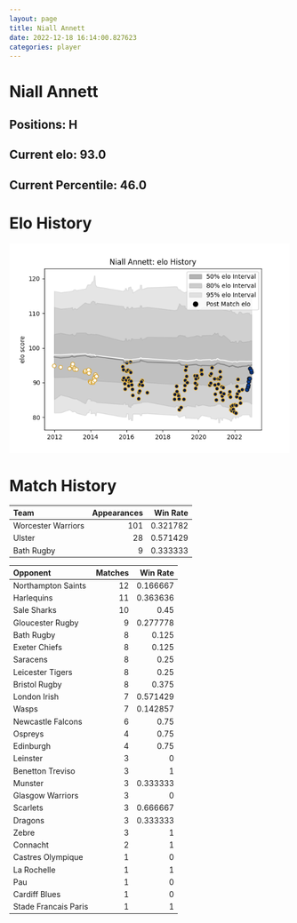 ```yaml
---  
layout: page  
title: Niall Annett  
date: 2022-12-18 16:14:00.827623  
categories: player  
---
```

# Niall Annett

## Positions: H

## Current elo: 93.0

## Current Percentile: 46.0

# Elo History


![elo history](history_NiallAnnett.png)
# Match History


| Team               |   Appearances |   Win Rate |
|:-------------------|--------------:|-----------:|
| Worcester Warriors |           101 |   0.321782 |
| Ulster             |            28 |   0.571429 |
| Bath Rugby         |             9 |   0.333333 |

| Opponent             |   Matches |   Win Rate |
|:---------------------|----------:|-----------:|
| Northampton Saints   |        12 |   0.166667 |
| Harlequins           |        11 |   0.363636 |
| Sale Sharks          |        10 |   0.45     |
| Gloucester Rugby     |         9 |   0.277778 |
| Bath Rugby           |         8 |   0.125    |
| Exeter Chiefs        |         8 |   0.125    |
| Saracens             |         8 |   0.25     |
| Leicester Tigers     |         8 |   0.25     |
| Bristol Rugby        |         8 |   0.375    |
| London Irish         |         7 |   0.571429 |
| Wasps                |         7 |   0.142857 |
| Newcastle Falcons    |         6 |   0.75     |
| Ospreys              |         4 |   0.75     |
| Edinburgh            |         4 |   0.75     |
| Leinster             |         3 |   0        |
| Benetton Treviso     |         3 |   1        |
| Munster              |         3 |   0.333333 |
| Glasgow Warriors     |         3 |   0        |
| Scarlets             |         3 |   0.666667 |
| Dragons              |         3 |   0.333333 |
| Zebre                |         3 |   1        |
| Connacht             |         2 |   1        |
| Castres Olympique    |         1 |   0        |
| La Rochelle          |         1 |   1        |
| Pau                  |         1 |   0        |
| Cardiff Blues        |         1 |   0        |
| Stade Francais Paris |         1 |   1        |